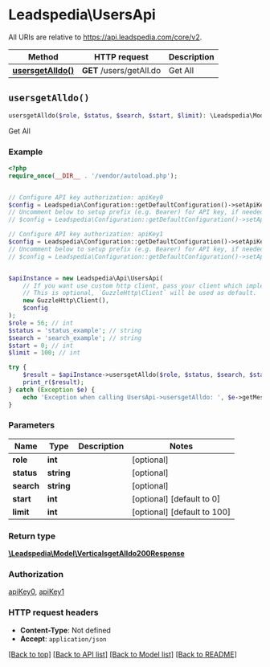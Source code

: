 # Leadspedia\UsersApi

All URIs are relative to https://api.leadspedia.com/core/v2.

Method | HTTP request | Description
------------- | ------------- | -------------
[**usersgetAlldo()**](UsersApi.md#usersgetAlldo) | **GET** /users/getAll.do | Get All


## `usersgetAlldo()`

```php
usersgetAlldo($role, $status, $search, $start, $limit): \Leadspedia\Model\VerticalsgetAlldo200Response
```

Get All

### Example

```php
<?php
require_once(__DIR__ . '/vendor/autoload.php');


// Configure API key authorization: apiKey0
$config = Leadspedia\Configuration::getDefaultConfiguration()->setApiKey('api_key', 'YOUR_API_KEY');
// Uncomment below to setup prefix (e.g. Bearer) for API key, if needed
// $config = Leadspedia\Configuration::getDefaultConfiguration()->setApiKeyPrefix('api_key', 'Bearer');

// Configure API key authorization: apiKey1
$config = Leadspedia\Configuration::getDefaultConfiguration()->setApiKey('api_secret', 'YOUR_API_KEY');
// Uncomment below to setup prefix (e.g. Bearer) for API key, if needed
// $config = Leadspedia\Configuration::getDefaultConfiguration()->setApiKeyPrefix('api_secret', 'Bearer');


$apiInstance = new Leadspedia\Api\UsersApi(
    // If you want use custom http client, pass your client which implements `GuzzleHttp\ClientInterface`.
    // This is optional, `GuzzleHttp\Client` will be used as default.
    new GuzzleHttp\Client(),
    $config
);
$role = 56; // int
$status = 'status_example'; // string
$search = 'search_example'; // string
$start = 0; // int
$limit = 100; // int

try {
    $result = $apiInstance->usersgetAlldo($role, $status, $search, $start, $limit);
    print_r($result);
} catch (Exception $e) {
    echo 'Exception when calling UsersApi->usersgetAlldo: ', $e->getMessage(), PHP_EOL;
}
```

### Parameters

Name | Type | Description  | Notes
------------- | ------------- | ------------- | -------------
 **role** | **int**|  | [optional]
 **status** | **string**|  | [optional]
 **search** | **string**|  | [optional]
 **start** | **int**|  | [optional] [default to 0]
 **limit** | **int**|  | [optional] [default to 100]

### Return type

[**\Leadspedia\Model\VerticalsgetAlldo200Response**](../Model/VerticalsgetAlldo200Response.md)

### Authorization

[apiKey0](../../README.md#apiKey0), [apiKey1](../../README.md#apiKey1)

### HTTP request headers

- **Content-Type**: Not defined
- **Accept**: `application/json`

[[Back to top]](#) [[Back to API list]](../../README.md#endpoints)
[[Back to Model list]](../../README.md#models)
[[Back to README]](../../README.md)
